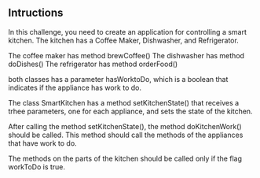 ## Intructions
In this challenge, you need to create an application for controlling a smart kitchen.
The kitchen has a Coffee Maker, Dishwasher, and Refrigerator.

The coffee maker has method brewCoffee() 
The dishwasher has method doDishes()
The refrigerator has method orderFood()

both classes has a parameter hasWorktoDo, which is a boolean that indicates if the appliance has work to do.

The class SmartKitchen has a method setKitchenState() that receives a trhee parameters, one for each appliance, and sets the state of the kitchen. 

After calling the method setKitchenState(), the method doKitchenWork() should be called. This method should call the methods of the appliances that have work to do.

The methods on the parts of the kitchen should be called only if the flag workToDo is true.

